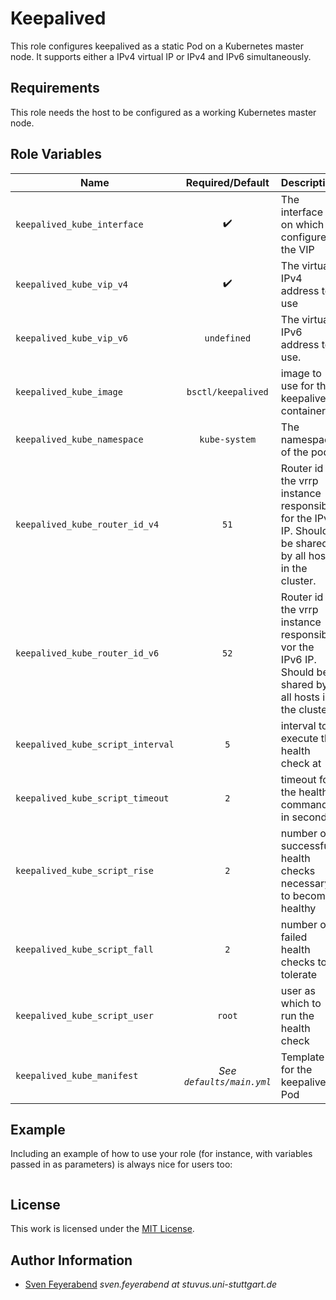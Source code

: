 # Keepalived

This role configures keepalived as a static Pod on a Kubernetes master node.
It supports either a IPv4  virtual IP or IPv4 and IPv6 simultaneously.

## Requirements

This role needs the host to be configured as a working Kubernetes master node.

## Role Variables

| Name                              |     Required/Default      | Description                                                                                               |
| --------------------------------- | :-----------------------: | --------------------------------------------------------------------------------------------------------- |
| `keepalived_kube_interface`       |    :heavy_check_mark:     | The interface on which to configure the VIP                                                               |
| `keepalived_kube_vip_v4`          |    :heavy_check_mark:     | The virtual IPv4 address to use                                                                           |
| `keepalived_kube_vip_v6`          |        `undefined`        | The virtual IPv6 address to use.                                                                          |
| `keepalived_kube_image`           |    `bsctl/keepalived`     | image to use for the keepalived container                                                                 |
| `keepalived_kube_namespace`       |       `kube-system`       | The namespace of the pod                                                                                  |
| `keepalived_kube_router_id_v4`    |           `51`            | Router id of the vrrp instance responsible for the IPv4 IP. Should be shared by all hosts in the cluster. |
| `keepalived_kube_router_id_v6`    |           `52`            | Router id of the vrrp instance responsible vor the IPv6 IP. Should be shared by all hosts in the cluster. |
| `keepalived_kube_script_interval` |            `5`            | interval to execute the health check at                                                                   |
| `keepalived_kube_script_timeout`  |            `2`            | timeout for the health command in seconds                                                                 |
| `keepalived_kube_script_rise`     |            `2`            | number of successful health checks necessary to become healthy                                            |
| `keepalived_kube_script_fall`     |            `2`            | number of failed health checks to tolerate                                                                |
| `keepalived_kube_script_user`     |          `root`           | user as which to run the health check                                                                     |
| `keepalived_kube_manifest`        | *See `defaults/main.yml`* | Template for the keepalived Pod                                                                           |

## Example

Including an example of how to use your role (for instance, with variables passed in as parameters) is always nice for users too:

```yml
```

## License

This work is licensed under the [MIT License](./LICENSE).

## Author Information

- [Sven Feyerabend](SF2311) _sven.feyerabend at stuvus.uni-stuttgart.de_
